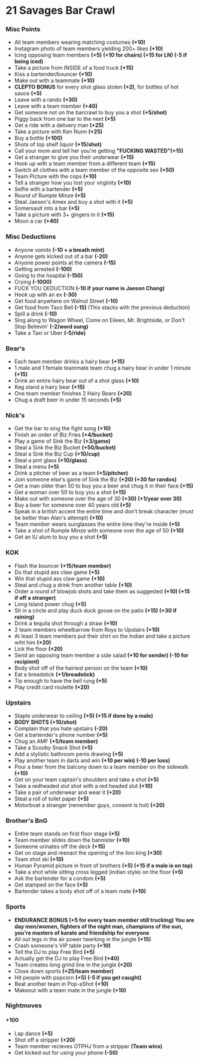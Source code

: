 # 21 Savages Bar Crawl

### Misc Points
- All team members wearing matching costumes  **(+10)**
- Instagram photo of team members yielding 200+ likes **(+10)**
- Icing opposing team members **(+5) (+10 for chairs) (+15 for LN) (-5 if being iced)**
- Take a picture from INSIDE of  a food truck **(+15)**
- Kiss a bartender/bouncer **(+10)**
- Make out with a teammate **(+10)**
- **CLEPTO BONUS** for every shot glass stolen **(+2)**, for bottles of hot sauce **(+5)**
- Leave with a rando **(+30)**
- Leave with a team member **(+40)**
- Get someone not on the barcrawl to buy you a shot **(+5/shot)**
- Piggy back from one bar to the next **(+5)**
- Get a ride with a delivery man **(+25)**
- Take a picture with Ken Nunn **(+25)**
- Buy a bottle **(+100)**
- Shots of top shelf liquor **(+15/shot)**
- Call your mom and tell her you're getting **"FUCKING WASTED"(+15)**
- Get a stranger to give you their underwear **(+15)**
- Hook up with a team member from a different team **(+15)**
- Switch all clothes with a team member of the opposite sex **(+50)**
- Team Picture with the cops **(+10)**
- Tell a stranger how you lost your virginity **(+10)**
- Selfie with a bartender **(+5)**
- Round of Rumple Minze **(+5)**
- Steal Jaeson's Amex and buy a shot with it **(+5)**
- Somersault into a bar **(+5)**
- Take a picture with 3+ gingers in it **(+15)**
- Moon a car **(+40)**


### Misc Deductions
- Anyone vomits **(-10 + a breath mint)**
- Anyone gets kicked out of a bar **(-20)**
- Anyone power points at the camera **(-15)**
- Getting arrested **(-100)**
- Going to the hospital **(-150)**
- Crying **(-1000)**
- FUCK YOU DEDUCTION **(-10 if your name is Jaeson Chang)**
- Hook up with an ex **(-30)**
- Get food anywhere on Walnut Street **(-10)**
- Get food from Taco Bell **(-15)** (This stacks with the previous deduction)
- Spill a drink **(-10)**
- Sing along to Wagon Wheel, Come on Eileen, Mr. Brightside, or Don't Stop Believin' **(-2/word sung)**
- Take a Taxi or Uber **(-5/ride)**

### Bear's
- Each team member drinks a hairy bear **(+15)**
- 1 male and 1 female teammate team chug a hairy bear in under 1 minute **(+15)**
- Drink an entire hairy bear out of a shot glass **(+10)**
- Keg stand a hairy bear **(+15)**
- One team member finishes 2 Hairy Bears **(+20)**
- Chug a draft beer in under 15 seconds **(+5)**

### Nick's
- Get the bar to sing the fight song **(+10)**
- Finish an order of Biz Fries **(+4/bucket)**
- Play a game of Sink the Biz **(+3/game)**
- Steal a Sink the Biz Bucket **(+50/bucket)**
- Steal a Sink the Biz Cup **(+10/cup)**
- Steal a pint glass **(+10/glass)**
- Steal a menu **(+5)**
- Drink a pitcher of beer as a team **(+5/pitcher)**
- Join someone else's game of Sink the Biz **(+20) (+30 for randos)**
- Get a man older than 50 to buy you a beer and chug it in their face **(+15)**
- Get a woman over 50 to buy you a shot **(+15)**
- Make out with someone over the age of 30 **(+30) (+1/year over 30)**
- Buy a beer for someone over 40 years old **(+5)**
- Speak in a british accent the entire time and don't break character (must be better than Alan's attempt) **(+10)**
- Team member wears sunglasses the entire time they're inside **(+5)**
- Take a shot of Rumple Minze with someone over the age of 50 **(+10)**
- Get an IU alum to buy you a shot **(+5)**

### KOK
- Flash the bouncer **(+15/team member)**
- Do that stupid ass claw game **(+5)**
- Win that stupid ass claw game **(+10)**
- Steal and chug a drink from another table **(+10)**
- Order a round of blowjob shots and take them as suggested **(+10) (+15 if off a stranger)**
- Long Island power chug **(+5)**
- Sit in a circle and play duck duck goose on the patio **(+15) (+30 if raining)**
- Drink a tequila shot through a straw **(+10)**
- 2 team members wheelbarrow from Roys to Upstairs **(+10)**
- At least 3 team members put their shirt on the Indian and take a picture wiht him **(+20)**
- Lick the floor **(+20)**
- Send an opposing team member a side salad **(+10 for sender) (-10 for recipient)**
- Body shot off of the hairiest person on the team **(+10)**
- Eat a breadstick **(+1/breadstick)**
- Tip enough to have the bell rung **(+5)**
- Play credit card roulette **(+20)**

### Upstairs
- Staple underwear to ceiling **(+5) (+15 if done by a male)**
- **BODY SHOTS (+10/shot)**
- Complain that you hate upstairs **(-20)**
- Get a bartender's phone number **(+5)**
- Chug an AMF **(+5/team member)**
- Take a Scooby Snack Shot **(+5)**
- Add a stylistic bathroom penis drawing **(+5)**
- Play another team in darts and win **(+10 per win) (-10 per loss)**
- Pour a beer from the balcony down to a team member on the sidewalk **(+10)**
- Get on your team captain's shoulders and take a shot **(+5)**
- Take a redheaded slut shot with a red headed slut **(+10)**
- Take a pair of underwear and wear it **(+20)**
- Steal a roll of toilet paper **(+5)**
- Motorboat a stranger (remember guys, consent is hot) **(+20)**

### Brother's BnG
- Entire team stands on first floor stage **(+5)**
- Team member slides down the bannister **(+10)**
- Someone urinates off the deck **(+15)**
- Get on stage and reenact the opening of the lion king **(+30)**
- Team shot ski **(+10)**
- Human Pyramid picture in front of brothers **(+5) (+15 if a male is on top)**
- Take a shot while sitting cross legged (indian style) on the floor **(+5)**
- Ask the bartender for a condom **(+5)**
- Get stamped on the face **(+5)**
- Bartender takes a body shot off of a team mate **(+10)**

### Sports
- **ENDURANCE BONUS (+5 for every team member still trucking) You are day men/women, fighters of the night man, champions of the sun, you're masters of karate and friendship for everyone**
- All out legs in the air power twerking in the jungle **(+15)**
- Crash someone's VIP table party **(+10)**
- Tell the DJ to play Free Bird **(+5)**
- Actually get the DJ to play Free Bird **(+40)**
- Team creates long grind line in the jungle **(+20)**
- Close down sports **(+25/team member)**
- Hit people with popcorn **(+5) (-5 if you get caught)**
- Beat another team in Pop-aShot **(+10)**
- Makeout with a team mate in the jungle **(+10)**

### Nightmoves
#### +100
- Lap dance **(+5)**
- Shot off a stripper **(+20)**
- Team member recieves OTPHJ from a stripper **(Team wins)**
- Get kicked out for using your phone **(-50)**